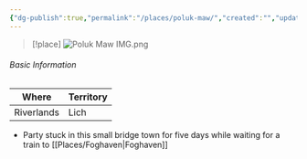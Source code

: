 ```yaml
---
{"dg-publish":true,"permalink":"/places/poluk-maw/","created":"","updated":""}
---
```



> [!place]
> ![Poluk Maw IMG.png](/img/user/z_Assets/Poluk%20Maw%20IMG.png)

###### Basic Information

| **Where** | **Territory** |
| --------- | ---------- |
| Riverlands          |   Lich       |

- Party stuck in this small bridge town for five days while waiting for a train to [[Places/Foghaven\|Foghaven]] 